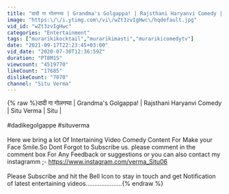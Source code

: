 ```yaml
---
title: "दादी गा गोलगप्पा | Grandma's Golgappa! | Rajsthani Haryanvi Comedy | Situ Verma | Situ |"
image: "https:\/\/i.ytimg.com\/vi\/wZt3zvIgHwc\/hqdefault.jpg"
vid_id: "wZt3zvIgHwc"
categories: "Entertainment"
tags: ["murarikikocktail","murarikimasti","murarikicomedytv"]
date: "2021-09-17T22:23:45+03:00"
vid_date: "2020-07-30T12:36:59Z"
duration: "PT8M1S"
viewcount: "4519770"
likeCount: "17685"
dislikeCount: "7070"
channel: "Situ Verma"
---
```

{% raw %}दादी गा गोलगप्पा | Grandma's Golgappa! | Rajsthani Haryanvi Comedy | Situ Verma | Situ | <br /><br />#dadikegolgappe #situverma<br /><br />Here we bring a lot Of Intertaining Video Comedy Content For Make your Face Smile.So Dont Forgot to Subscribe us. please comment in the comment box For Any Feedback or suggestions or you can also contact my instagramm ;- <a rel="nofollow" target="blank" href="https://www.instagram.com/verma_Situ06">https://www.instagram.com/verma_Situ06</a><br /><br />Please Subscribe and hit the Bell Icon to stay in touch and get Notification of latest entertaining videos.....................{% endraw %}
